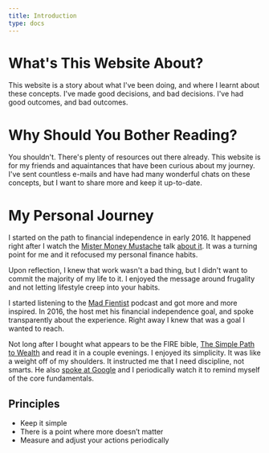 ```yaml
---
title: Introduction
type: docs
---
```

# What's This Website About?

This website is a story about what I've been doing, and where I learnt about
these concepts. I've made good decisions, and bad decisions. I've had good
outcomes, and bad outcomes.

# Why Should You Bother Reading?

You shouldn't. There's plenty of resources out there already. This website is
for my friends and aquaintances that have been curious about my journey. I've
sent countless e-mails and have had many wonderful chats on these concepts, but
I want to share more and keep it up-to-date.

# My Personal Journey

I started on the path to financial independence in early 2016. It happened
right after I watch the [Mister Money Mustache][mmm] talk [about it][mmmtalk].
It was a turning point for me and it refocused my personal finance habits.

Upon reflection, I knew that work wasn't a bad thing, but I didn't want to
commit the majority of my life to it. I enjoyed the message around frugality
and not letting lifestyle creep into your habits.

I started listening to the [Mad Fientist][madfi] podcast and got more and more
inspired. In 2016, the host met his financial independence goal, and spoke
transparently about the experience. Right away I knew that was a goal I wanted
to reach.

Not long after I bought what appears to be the FIRE bible, [The Simple Path to Wealth][tsptw]
and read it in a couple evenings. I enjoyed its simplicity. It was like a
weight off of my shoulders. It instructed me that I need discipline, not
smarts. He also [spoke at Google][jlcgoogle] and I periodically watch it to
remind myself of the core fundamentals.


## Principles

* Keep it simple
* There is a point where more doesn’t matter
* Measure and adjust your actions periodically


[mmmtalk]: https://www.youtube.com/watch?v=FEBe7ZEfORc
[mmm]: https://www.mrmoneymustache.com/
[madfi]: http://www.madfientist.com/
[tsptw]: https://www.thesimplepathtowealth.com/
[jlcgoogle]: https://www.youtube.com/watch?v=T71ibcZAX3I


